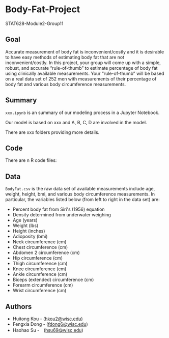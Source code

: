 # Body-Fat-Project
STAT628-Module2-Group11
## Goal
Accurate measurement of body fat is inconvenient/costly and it is desirable to have easy methods of estimating body fat that are not inconvenient/costly. In this project, your group will come up with a simple, robust, and accurate “rule-of-thumb” to estimate percentage of body fat using clinically available measurements. Your “rule-of-thumb” will be based on a real data set of 252 men with measurements of their percentage of body fat and various body circumference measurements.

## Summary
`xxx.ipynb` is an summary of our modeling process in a Jupyter Notebook.

Our model is based on xxx and A, B, C, D are involved in the model.

There are xxx folders providing more details.

## Code
There are n R code files:

## Data
`BodyFat.csv` is the raw data set of available measurements include age, weight, height, bmi, and various body circumference measurements. In particular, the variables listed below (from left to right in the data set) are:

- Percent body fat from Siri's (1956) equation
- Density determined from underwater weighing
- Age (years)
- Weight (lbs)
- Height (inches)
- Adioposity (bmi)
- Neck circumference (cm)
- Chest circumference (cm)
- Abdomen 2 circumference (cm)
- Hip circumference (cm)
- Thigh circumference (cm)
- Knee circumference (cm)
- Ankle circumference (cm)
- Biceps (extended) circumference (cm)
- Forearm circumference (cm)
- Wrist circumference (cm)


## Authors
- Huitong Kou - (hkou2@wisc.edu)
- Fengxia Dong - (fdong6@wisc.edu)
- Haohao Su -　(hsu69@wisc.edu)
